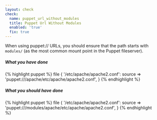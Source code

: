 ```yaml
---
layout: check
check:
  name: puppet_url_without_modules
  title: Puppet Url Without Modules
  enabled: 'true'
  fix: true
---
```

When using puppet:// URLs, you should ensure that the path starts with
`modules/` (as the most common mount point in the Puppet fileserver).

##### What you have done
{% highlight puppet %}
file { '/etc/apache/apache2.conf':
  source => 'puppet:///apache/etc/apache/apache2.conf',
}
{% endhighlight %}

##### What you should have done
{% highlight puppet %}
file { '/etc/apache/apache2.conf':
  source => 'puppet:///modules/apache/etc/apache/apache2.conf',
}
{% endhighlight %}
